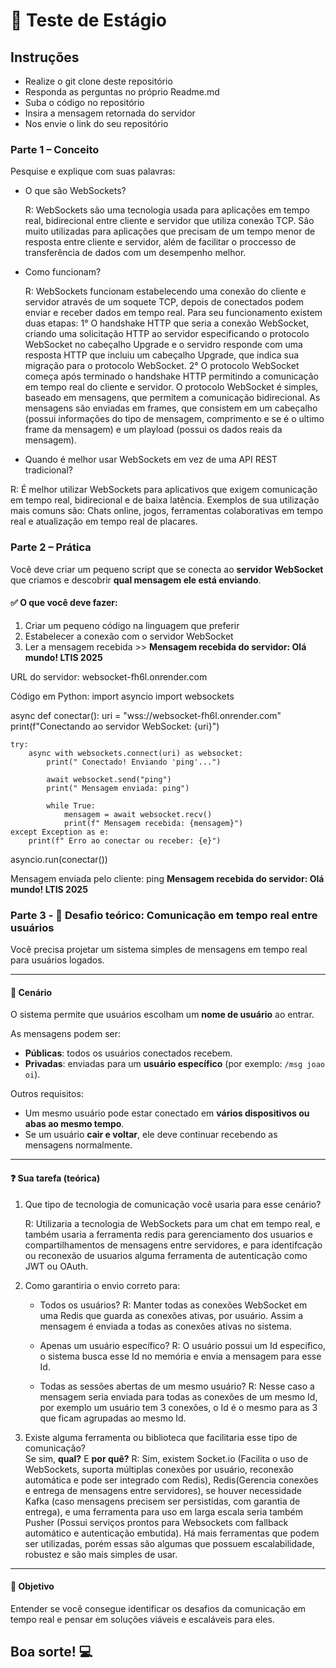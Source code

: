 # 🧠 Teste de Estágio 

## Instruções
- Realize o git clone deste repositório
- Responda as perguntas no próprio Readme.md
- Suba o código no repositório
- Insira a mensagem retornada do servidor
- Nos envie o link do seu repositório

### Parte 1 – Conceito

Pesquise e explique com suas palavras:

- O que são WebSockets?
  
  R: WebSockets são uma tecnologia usada para aplicações em tempo real, bidirecional entre cliente e servidor que utiliza conexão TCP. São muito utilizadas para aplicações que precisam de um tempo menor de resposta entre cliente e servidor, além de facilitar o proccesso de transferência de dados com um desempenho melhor.

- Como funcionam?
  
  R: WebSockets funcionam estabelecendo uma conexão do cliente e servidor através de um soquete TCP, depois de conectados podem enviar e receber dados em tempo real. Para seu funcionamento existem duas etapas:  1° O handshake HTTP que seria a conexão WebSocket, criando uma solicitação HTTP ao servidor especificando o protocolo WebSocket no cabeçalho Upgrade e o servidro responde com uma resposta HTTP que incluiu um cabeçalho Upgrade, que indica sua migração para o protocolo WebSocket.
2° O protocolo WebSocket começa após terminado o handshake HTTP permitindo a comunicação em tempo real do cliente e servidor. O protocolo WebSocket é simples, baseado em mensagens, que permitem a comunicação bidirecional. As mensagens são enviadas em frames, que consistem em um cabeçalho (possui informações do tipo de mensagem, comprimento e se é o ultimo frame da mensagem) e um playload (possui os dados reais da mensagem).

- Quando é melhor usar WebSockets em vez de uma API REST tradicional?
  
 R: É melhor utilizar WebSockets para aplicativos que exigem comunicação em tempo real, bidirecional e de baixa latência. Exemplos de sua utilização mais comuns são: Chats online, jogos, ferramentas colaborativas em tempo real e atualização em tempo real de placares.

### Parte 2 – Prática

Você deve criar um pequeno script que se conecta ao **servidor WebSocket** que criamos e descobrir **qual mensagem ele está enviando**.

#### ✅ O que você deve fazer:
1. Criar um pequeno código na linguagem que preferir
2. Estabelecer a conexão com o servidor WebSocket
3. Ler a mensagem recebida >>  **Mensagem recebida do servidor: Olá mundo! LTIS 2025**
  
URL do servidor: websocket-fh6l.onrender.com

Código em Python:
import asyncio
import websockets

async def conectar():
    uri = "wss://websocket-fh6l.onrender.com"
    print(f"Conectando ao servidor WebSocket: {uri}")
    
    try:
        async with websockets.connect(uri) as websocket:
            print(" Conectado! Enviando 'ping'...")

            await websocket.send("ping")
            print(" Mensagem enviada: ping")

            while True:
                mensagem = await websocket.recv()
                print(f" Mensagem recebida: {mensagem}")
    except Exception as e:
        print(f" Erro ao conectar ou receber: {e}")

asyncio.run(conectar())

 Mensagem enviada pelo cliente: ping
 **Mensagem recebida do servidor: Olá mundo! LTIS 2025**



### Parte 3 - 🔎 Desafio teórico: Comunicação em tempo real entre usuários
Você precisa projetar um sistema simples de mensagens em tempo real para usuários logados.

---

#### 🧩 Cenário

O sistema permite que usuários escolham um **nome de usuário** ao entrar.

As mensagens podem ser:

- **Públicas**: todos os usuários conectados recebem.
- **Privadas**: enviadas para um **usuário específico** (por exemplo: `/msg joao oi`).

Outros requisitos:

- Um mesmo usuário pode estar conectado em **vários dispositivos ou abas ao mesmo tempo**.
- Se um usuário **cair e voltar**, ele deve continuar recebendo as mensagens normalmente.

---

#### ❓ Sua tarefa (teórica)

1. Que tipo de tecnologia de comunicação você usaria para esse cenário?
   
   R: Utilizaria a tecnologia de WebSockets para um chat em tempo real, e também usaria a ferramenta redis para gerenciamento dos usuarios e compartilhamentos de mensagens entre servidores, e para identifcação ou reconexão de usuarios alguma ferramenta de autenticação como JWT ou OAuth.

2. Como garantiria o envio correto para:
   - Todos os usuários?
     R: Manter todas as conexões WebSocket em uma Redis que guarda as conexões ativas, por usuário. Assim a mensagem é enviada a todas as conexões ativas no sistema.
     
   - Apenas um usuário específico?
     R: O usuário possui um Id especifico, o sistema busca esse Id no memória e envia a mensagem para esse Id.
     
   - Todas as sessões abertas de um mesmo usuário?
     R: Nesse caso a mensagem seria enviada para todas as conexões de um mesmo Id, por exemplo um usuário tem 3 conexões, o Id é o mesmo para as 3 que ficam agrupadas ao mesmo Id.

3. Existe alguma ferramenta ou biblioteca que facilitaria esse tipo de comunicação?  
   Se sim, **qual?** E **por quê?**
R:
   Sim, existem Socket.io (Facilita o uso de WebSockets, suporta múltiplas conexões por usuário, reconexão automática e pode ser integrado com Redis), Redis(Gerencia conexões e entrega de mensagens entre servidores), se houver necessidade Kafka (caso mensagens precisem ser persistidas, com garantia de entrega), e uma ferramenta para uso em larga escala seria também Pusher (Possui serviços prontos para Websockets com fallback automático e autenticação embutida).
Há mais ferramentas que podem ser utilizadas, porém essas são algumas que possuem escalabilidade, robustez e são mais simples de usar.

---

#### 🎯 Objetivo

Entender se você consegue identificar os desafios da comunicação em tempo real e pensar em soluções viáveis e escaláveis para eles.


## Boa sorte! 💻
